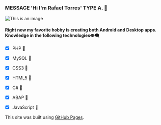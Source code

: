 ### MESSAGE 'Hi I'm Rafael Torres' TYPE A. :beginner: 

![This is an image](https://i.ibb.co/XYvJvdS/Portada-para-Github.png)

#### Right now my favorite hobby is creating both Android and Desktop apps. Knowledge in the following technologies:eye_speech_bubble:

- [x] PHP :book: 
- [X] MySQL :book: 
- [x] CSS3 :book: 
- [X] HTML5 :book: 
- [X] C# :book: 
- [X] ABAP :book: 
- [X] JavaScript :book: 




This site was built using [GitHub Pages](https://pages.github.com/).




<!--
**ingenierorat/ingenierorat** is a ✨ _special_ ✨ repository because its `README.md` (this file) appears on your GitHub profile.

Here are some ideas to get you started:

- 🔭 I’m currently working on ...
- 🌱 I’m currently learning ...
- 👯 I’m looking to collaborate on ...
- 🤔 I’m looking for help with ...
- 💬 Ask me about ...
- 📫 How to reach me: ...
- 😄 Pronouns: ...
- ⚡ Fun fact: ...
-->
